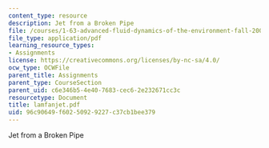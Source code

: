```yaml
---
content_type: resource
description: Jet from a Broken Pipe
file: /courses/1-63-advanced-fluid-dynamics-of-the-environment-fall-2002/96c90649f60250929227c37cb1bee379_lamfanjet.pdf
file_type: application/pdf
learning_resource_types:
- Assignments
license: https://creativecommons.org/licenses/by-nc-sa/4.0/
ocw_type: OCWFile
parent_title: Assignments
parent_type: CourseSection
parent_uid: c6e346b5-4e40-7683-cec6-2e232671cc3c
resourcetype: Document
title: lamfanjet.pdf
uid: 96c90649-f602-5092-9227-c37cb1bee379
---
```

Jet from a Broken Pipe